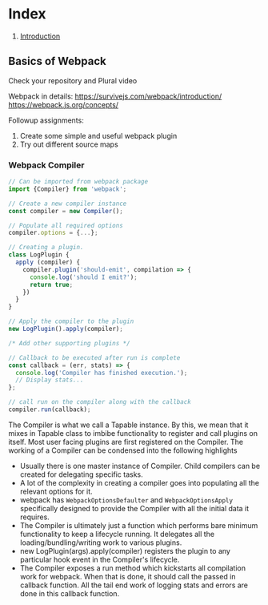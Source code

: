 # Index

1. [Introduction](/concepts/introdcution.md)

## Basics of Webpack

Check your repository and Plural video

Webpack in details:
https://survivejs.com/webpack/introduction/
https://webpack.js.org/concepts/

Followup assignments:

1. Create some simple and useful webpack plugin
2. Try out different source maps

### Webpack Compiler

```javascript
// Can be imported from webpack package
import {Compiler} from 'webpack';

// Create a new compiler instance
const compiler = new Compiler();

// Populate all required options
compiler.options = {...};

// Creating a plugin.
class LogPlugin {
  apply (compiler) {
    compiler.plugin('should-emit', compilation => {
      console.log('should I emit?');
      return true;
    })
  }
}

// Apply the compiler to the plugin
new LogPlugin().apply(compiler);

/* Add other supporting plugins */

// Callback to be executed after run is complete
const callback = (err, stats) => {
  console.log('Compiler has finished execution.');
  // Display stats...
};

// call run on the compiler along with the callback
compiler.run(callback);
```

The Compiler is what we call a Tapable instance. By this, we mean that it mixes in Tapable class to imbibe functionality to register and call plugins on itself. Most user facing plugins are first registered on the Compiler. The working of a Compiler can be condensed into the following highlights

- Usually there is one master instance of Compiler. Child compilers can be created for delegating specific tasks.
- A lot of the complexity in creating a compiler goes into populating all the relevant options for it.
- webpack has `WebpackOptionsDefaulter` and `WebpackOptionsApply` specifically designed to provide the Compiler with all the initial data it requires.
- The Compiler is ultimately just a function which performs bare minimum functionality to keep a lifecycle running. It delegates all the loading/bundling/writing work to various plugins.
- new LogPlugin(args).apply(compiler) registers the plugin to any particular hook event in the Compiler's lifecycle.
- The Compiler exposes a run method which kickstarts all compilation work for webpack. When that is done, it should call the passed in callback function. All the tail end work of logging stats and errors are done in this callback function.
